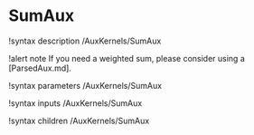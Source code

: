 # SumAux

!syntax description /AuxKernels/SumAux

!alert note
If you need a weighted sum, please consider using a [ParsedAux.md].

!syntax parameters /AuxKernels/SumAux

!syntax inputs /AuxKernels/SumAux

!syntax children /AuxKernels/SumAux

